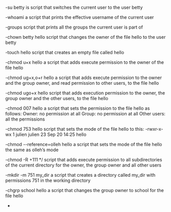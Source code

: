 -su betty is  script that switches the current user to the user betty

-whoami a script that prints the effective username of the current user

-groups script that prints all the groups the current user is part of

-chown betty hello script that changes the owner of the file hello to the user betty

-touch hello script that creates an empty file called hello

-chmod u+x hello  a script that adds execute permission to the owner of the file hello

-chmod ug+x,o+r hello  a script that adds execute permission to the owner and the group owner, and read permission to other users, to the file hello

-chmod ugo+x hello script that adds execution permission to the owner, the group owner and the other users, to the file hello
 
-chmod 007 hello a script that sets the permission to the file hello as follows:
Owner: no permission at all
Group: no permission at all
Other users: all the permissions

-chmod 753 hello script that sets the mode of the file hello to this:
      -rwxr-x-wx 1 julien julien 23 Sep 20 14:25 hello

-chmod --reference=olleh hello a script that sets the mode of the file hello the same as olleh’s mode

-chmod -R +111 */ script that adds execute permission to all subdirectories of the current directory for the owner, the group owner and all other users

-mkdir -m 751 my_dir a script that creates a directory called my_dir with permissions 751 in the working directory

-chgrp school hello  a script that changes the group owner to school for the file hello

-
